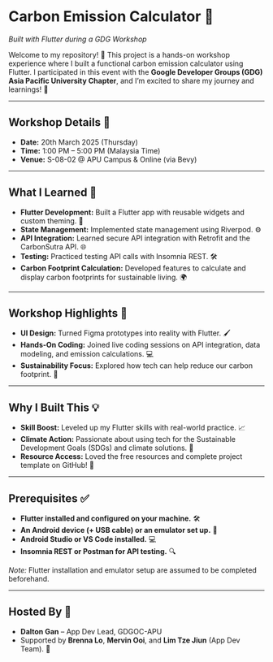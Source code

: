# Carbon Emission Calculator 🌱

*Built with Flutter during a GDG Workshop*

Welcome to my repository! 🌟 This project is a hands-on workshop experience where I built a
functional carbon emission calculator using Flutter. I participated in this event with the **Google
Developer Groups (GDG) Asia Pacific University Chapter**, and I’m excited to share my journey and
learnings! 🚀

---

## Workshop Details 📅

- **Date:** 20th March 2025 (Thursday)
- **Time:** 1:00 PM – 5:00 PM (Malaysia Time)
- **Venue:** S-08-02 @ APU Campus & Online (via Bevy)

---

## What I Learned 🧠

- **Flutter Development:** Built a Flutter app with reusable widgets and custom theming. 🎨
- **State Management:** Implemented state management using Riverpod. ⚙️
- **API Integration:** Learned secure API integration with Retrofit and the CarbonSutra API. 🌐
- **Testing:** Practiced testing API calls with Insomnia REST. 🛠️
- **Carbon Footprint Calculation:** Developed features to calculate and display carbon footprints
  for sustainable living. 🌍

---

## Workshop Highlights 🌟

- **UI Design:** Turned Figma prototypes into reality with Flutter. 🖌️
- **Hands-On Coding:** Joined live coding sessions on API integration, data modeling, and emission
  calculations. 💻
- **Sustainability Focus:** Explored how tech can help reduce our carbon footprint. 🍃

---

## Why I Built This 💡

- **Skill Boost:** Leveled up my Flutter skills with real-world practice. 📈
- **Climate Action:** Passionate about using tech for the Sustainable Development Goals (SDGs) and
  climate solutions. 🌿
- **Resource Access:** Loved the free resources and complete project template on GitHub! 📂

---

## Prerequisites ✅

- **Flutter installed and configured on your machine.** 🛠️
- **An Android device (+ USB cable) or an emulator set up.** 📱
- **Android Studio or VS Code installed.** 💻
- **Insomnia REST or Postman for API testing.** 🔍

*Note:* Flutter installation and emulator setup are assumed to be completed beforehand.

---

## Hosted By 🎤

- **Dalton Gan** – App Dev Lead, GDGOC-APU
- Supported by **Brenna Lo**, **Mervin Ooi**, and **Lim Tze Jiun** (App Dev Team). 🙌